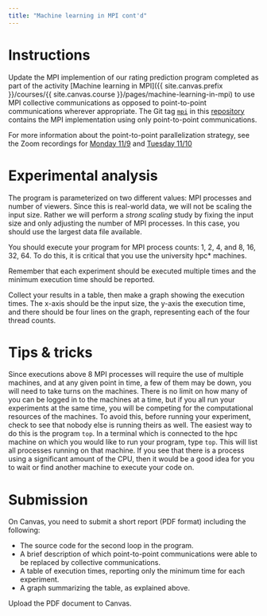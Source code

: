 ```yaml
---
title: "Machine learning in MPI cont'd"
---
```


# Instructions
Update the MPI implemention of our rating prediction program completed as part
of the activity [Machine learning in MPI]({{ site.canvas.prefix }}/courses/{{ site.canvas.course }}/pages/machine-learning-in-mpi) to use MPI collective
communications as opposed to point-to-point communications wherever appropriate.
The Git tag [`mpi`](https://github.com/CSBSJU/CSCI-351-machine-learning/tree/mpi) in this [repository](https://github.com/CSBSJU/CSCI-351-machine-learning.git) contains the MPI implementation using only point-to-point communications.

For more information about the point-to-point parallelization strategy, see the Zoom recordings for [Monday 11/9](https://csbsju.zoom.us/rec/share/suJUZmvinidevj1zI1Fwfrj01hT4MQUW3-uSsk29goXG_qrk0ZOb-f-y9Y-C9dSA.I_pGHsjw3Ho1FeBK) and [Tuesday 11/10](#)

# Experimental analysis
The program is parameterized on two different values: MPI processes and number
of viewers. Since this is real-world data, we will not be scaling the input
size. Rather we will perform a *strong scaling* study by fixing the input size
and only adjusting the number of MPI processes. In this case, you should use the
largest data file available.

You should execute your program for MPI process counts: 1, 2, 4, and 8, 16, 32,
64. To do this, it is critical that you use the university hpc\* machines.

Remember that each experiment should be executed multiple times and the minimum
execution time should be reported.

Collect your results in a table, then make a graph showing the execution times.
The x-axis should be the input size, the y-axis the execution time, and there
should be four lines on the graph, representing each of the four thread counts.

# Tips & tricks
Since executions above 8 MPI processes will require the use of multiple
machines, and at any given point in time, a few of them may be down, you will
need to take turns on the machines. There is no limit on how many of you can be
logged in to the machines at a time, but if you all run your experiments at the
same time, you will be competing for the computational resources of the
machines. To avoid this, before running your experiment, check to see that
nobody else is running theirs as well. The easiest way to do this is the program
`top`. In a terminal which is connected to the hpc machine on which you would
like to run your program, type `top`. This will list all processes running on
that machine. If you see that there is a process using a significant amount of
the CPU, then it would be a good idea for you to wait or find another machine to
execute your code on.

# Submission
On Canvas, you need to submit a short report (PDF format) including the
following:
   * The source code for the second loop in the program.
   * A brief description of which point-to-point communications were able to be
     replaced by collective communications.
   * A table of execution times, reporting only the minimum time for each
     experiment.
   * A graph summarizing the table, as explained above.

Upload the PDF document to Canvas.
